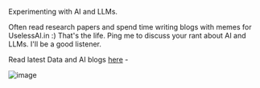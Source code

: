 Experimenting with AI and LLMs.

Often read research papers and spend time writing blogs with memes for UselessAI.in :) That's the life. Ping me to discuss your rant about AI and LLMs. I'll be a good listener.

Read latest Data and AI blogs [here](uselessAI.in) - 

![image](https://github.com/user-attachments/assets/618a6410-dd39-4e58-843c-874d05b7ebfe)
